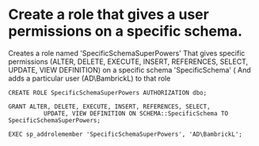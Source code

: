 # Create a role that gives a user permissions on a specific schema.

Creates a role named 'SpecificSchemaSuperPowers'
That gives specific permissions (ALTER, DELETE, EXECUTE, INSERT, REFERENCES, SELECT, UPDATE, VIEW DEFINITION) on a specific schema 'SpecificSchema' (
And adds a particular user (AD\BambrickL) to that role

    CREATE ROLE SpecificSchemaSuperPowers AUTHORIZATION dbo;

    GRANT ALTER, DELETE, EXECUTE, INSERT, REFERENCES, SELECT,
              UPDATE, VIEW DEFINITION ON SCHEMA::SpecificSchema TO SpecificSchemaSuperPowers;

    EXEC sp_addrolemember 'SpecificSchemaSuperPowers', 'AD\BambrickL';

